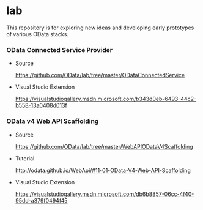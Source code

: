 # lab
This repository is for exploring new ideas and developing early prototypes of various OData stacks.

### OData Connected Service Provider

* Source

  https://github.com/OData/lab/tree/master/ODataConnectedService

* Visual Studio Extension

  https://visualstudiogallery.msdn.microsoft.com/b343d0eb-6493-44c2-b558-13a0408d013f
  
### OData v4 Web API Scaffolding

* Source

  https://github.com/OData/lab/tree/master/WebAPIODataV4Scaffolding
  
* Tutorial

  http://odata.github.io/WebApi/#11-01-OData-V4-Web-API-Scaffolding

* Visual Studio Extension

  https://visualstudiogallery.msdn.microsoft.com/db6b8857-06cc-4f40-95dd-a379f0494f45


